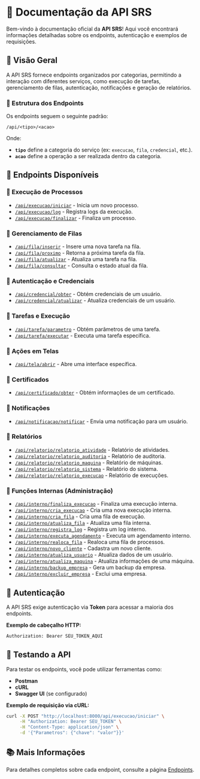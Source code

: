 # 📘 Documentação da API SRS

Bem-vindo à documentação oficial da **API SRS**! Aqui você encontrará informações detalhadas sobre os endpoints, autenticação e exemplos de requisições.

## 🔹 Visão Geral
A API SRS fornece endpoints organizados por categorias, permitindo a interação com diferentes serviços, como execução de tarefas, gerenciamento de filas, autenticação, notificações e geração de relatórios.

### **📍 Estrutura dos Endpoints**
Os endpoints seguem o seguinte padrão:

```
/api/<tipo>/<acao>
```

Onde:
- **`tipo`** define a categoria do serviço (ex: `execucao`, `fila`, `credencial`, etc.).
- **`acao`** define a operação a ser realizada dentro da categoria.

## 🚀 **Endpoints Disponíveis**

### 🔹 Execução de Processos
- [`/api/execucao/iniciar`](endpoints.md#iniciar-execucao) - Inicia um novo processo.
- [`/api/execucao/log`](endpoints.md#registrar-log) - Registra logs da execução.
- [`/api/execucao/finalizar`](endpoints.md#finalizar-execucao) - Finaliza um processo.

### 🔹 Gerenciamento de Filas
- [`/api/fila/inserir`](endpoints.md#inserir-tarefa) - Insere uma nova tarefa na fila.
- [`/api/fila/proximo`](endpoints.md#proxima-tarefa) - Retorna a próxima tarefa da fila.
- [`/api/fila/atualizar`](endpoints.md#atualizar-tarefa) - Atualiza uma tarefa na fila.
- [`/api/fila/consultar`](endpoints.md#consultar-fila) - Consulta o estado atual da fila.

### 🔹 Autenticação e Credenciais
- [`/api/credencial/obter`](endpoints.md#obter-credencial) - Obtém credenciais de um usuário.
- [`/api/credencial/atualizar`](endpoints.md#atualizar-credencial) - Atualiza credenciais de um usuário.

### 🔹 Tarefas e Execução
- [`/api/tarefa/parametro`](endpoints.md#obter-parametro) - Obtém parâmetros de uma tarefa.
- [`/api/tarefa/executar`](endpoints.md#executar-tarefa) - Executa uma tarefa específica.

### 🔹 Ações em Telas
- [`/api/tela/abrir`](endpoints.md#abrir-tela) - Abre uma interface específica.

### 🔹 Certificados
- [`/api/certificado/obter`](endpoints.md#obter-certificado) - Obtém informações de um certificado.

### 🔹 Notificações
- [`/api/notificacao/notificar`](endpoints.md#enviar-notificacao) - Envia uma notificação para um usuário.

### 🔹 Relatórios
- [`/api/relatorio/relatorio_atividade`](endpoints.md#relatorio-atividade) - Relatório de atividades.
- [`/api/relatorio/relatorio_auditoria`](endpoints.md#relatorio-auditoria) - Relatório de auditoria.
- [`/api/relatorio/relatorio_maquina`](endpoints.md#relatorio-maquina) - Relatório de máquinas.
- [`/api/relatorio/relatorio_sistema`](endpoints.md#relatorio-sistema) - Relatório do sistema.
- [`/api/relatorio/relatorio_execucao`](endpoints.md#relatorio-execucao) - Relatório de execuções.

### 🔹 Funções Internas (Administração)
- [`/api/interno/finaliza_execucao`](endpoints.md#finalizar-execucao-interna) - Finaliza uma execução interna.
- [`/api/interno/cria_execucao`](endpoints.md#criar-execucao) - Cria uma nova execução interna.
- [`/api/interno/cria_fila`](endpoints.md#criar-fila) - Cria uma fila de execução.
- [`/api/interno/atualiza_fila`](endpoints.md#atualizar-fila-interna) - Atualiza uma fila interna.
- [`/api/interno/registra_log`](endpoints.md#registrar-log-interno) - Registra um log interno.
- [`/api/interno/executa_agendamento`](endpoints.md#executar-agendamento) - Executa um agendamento interno.
- [`/api/interno/realoca_fila`](endpoints.md#realocar-fila) - Realoca uma fila de processos.
- [`/api/interno/novo_cliente`](endpoints.md#novo-cliente) - Cadastra um novo cliente.
- [`/api/interno/atualiza_usuario`](endpoints.md#atualizar-usuario) - Atualiza dados de um usuário.
- [`/api/interno/atualiza_maquina`](endpoints.md#atualizar-maquina) - Atualiza informações de uma máquina.
- [`/api/interno/backup_empresa`](endpoints.md#backup-empresa) - Gera um backup da empresa.
- [`/api/interno/excluir_empresa`](endpoints.md#excluir-empresa) - Exclui uma empresa.

## 🔐 **Autenticação**
A API SRS exige autenticação via **Token** para acessar a maioria dos endpoints.

**Exemplo de cabeçalho HTTP:**
```sh
Authorization: Bearer SEU_TOKEN_AQUI
```

## 🎯 **Testando a API**
Para testar os endpoints, você pode utilizar ferramentas como:
- **Postman**
- **cURL**
- **Swagger UI** (se configurado)

**Exemplo de requisição via cURL:**
```sh
curl -X POST "http://localhost:8000/api/execucao/iniciar" \
     -H "Authorization: Bearer SEU_TOKEN" \
     -H "Content-Type: application/json" \
     -d '{"Parametros": {"chave": "valor"}}'
```

## 📚 **Mais Informações**
Para detalhes completos sobre cada endpoint, consulte a página [Endpoints](endpoints.md).
